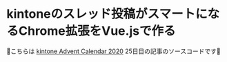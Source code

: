 # kintoneのスレッド投稿がスマートになるChrome拡張をVue.jsで作る

🎄こちらは [kintone Advent Calendar 2020](https://qiita.com/advent-calendar/2020/kintone) 25日目の記事のソースコードです🎅